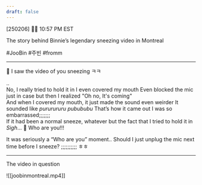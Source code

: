```yaml
---
draft: false
---
```

[250206] 🐣💭 10:57 PM EST

The story behind Binnie’s legendary sneezing video in Montreal

#JooBin #주빈 #fromm
___

🫧 I saw the video of you sneezing ㅋㅋ

..  
No, I really tried to hold it in
I even covered my mouth 
Even blocked the mic just in case
but then I realized "Oh no, It's coming"  
And when I covered my mouth, it just made the sound even weirder
It sounded like *pururururu pubububu*
That’s how it came out
I was so embarrassed;;;;;;;  
If it had been a normal sneeze, whatever
but the fact that I tried to hold it in  
*Sigh*...
🫧 Who are you!!!

It was seriously a “Who are you” moment..
Should I just unplug the mic next time before I sneeze?
;;;;;;;;;;
ㅎㅎ
___

The video in question

![[joobinmontreal.mp4]]
